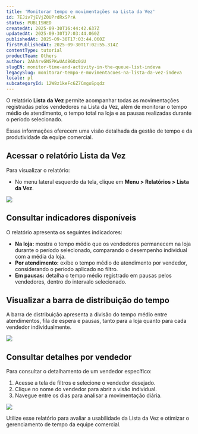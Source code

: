 ```yaml
---
title: 'Monitorar tempo e movimentações na Lista da Vez'
id: 7EJiv7jEVjZ0UPrdRxSPrA
status: PUBLISHED
createdAt: 2025-09-30T16:44:42.637Z
updatedAt: 2025-09-30T17:03:44.060Z
publishedAt: 2025-09-30T17:03:44.060Z
firstPublishedAt: 2025-09-30T17:02:55.314Z
contentType: tutorial
productTeam: Others
author: 2AhArvGNSPKwUAd8GOz0iU
slugEN: monitor-time-and-activity-in-the-queue-list-indeva
legacySlug: monitorar-tempo-e-movimentacoes-na-lista-da-vez-indeva
locale: pt
subcategoryId: 12W8z1keFc6Z7CmgoSpqdz
---
```


O relatório **Lista da Vez** permite acompanhar todas as movimentações registradas pelos vendedores na Lista da Vez, além de monitorar o tempo médio de atendimento, o tempo total na loja e as pausas realizadas durante o período selecionado.

Essas informações oferecem uma visão detalhada da gestão de tempo e da produtividade da equipe comercial.

## Acessar o relatório Lista da Vez

Para visualizar o relatório:

- No menu lateral esquerdo da tela, clique em **Menu > Relatórios > Lista da Vez**.

![](https://raw.githubusercontent.com/vtexdocs/help-center-content/refs/heads/main/docs/pt/tutorials/indeva-by-vtex/relat%C3%B3rios/monitorar-tempo-e-movimentacoes-na-lista-da-vez-indeva_1.png)

## Consultar indicadores disponíveis

O relatório apresenta os seguintes indicadores:

- **Na loja:** mostra o tempo médio que os vendedores permanecem na loja durante o período selecionado, comparando o desempenho individual com a média da loja.
- **Por atendimento:** exibe o tempo médio de atendimento por vendedor, considerando o período aplicado no filtro.
- **Em pausas:** detalha o tempo médio registrado em pausas pelos vendedores, dentro do intervalo selecionado.

## Visualizar a barra de distribuição do tempo

A barra de distribuição apresenta a divisão do tempo médio entre atendimentos, fila de espera e pausas, tanto para a loja quanto para cada vendedor individualmente.

![](https://raw.githubusercontent.com/vtexdocs/help-center-content/refs/heads/main/docs/pt/tutorials/indeva-by-vtex/relat%C3%B3rios/monitorar-tempo-e-movimentacoes-na-lista-da-vez-indeva_2.png)

## Consultar detalhes por vendedor

Para consultar o detalhamento de um vendedor específico:

1. Acesse a tela de filtros e selecione o vendedor desejado.
2. Clique no nome do vendedor para abrir a visão individual.
3. Navegue entre os dias para analisar a movimentação diária.

![](https://raw.githubusercontent.com/vtexdocs/help-center-content/refs/heads/main/docs/pt/tutorials/indeva-by-vtex/relat%C3%B3rios/monitorar-tempo-e-movimentacoes-na-lista-da-vez-indeva_3.png)

Utilize esse relatório para avaliar a usabilidade da Lista da Vez e otimizar o gerenciamento de tempo da equipe comercial.

